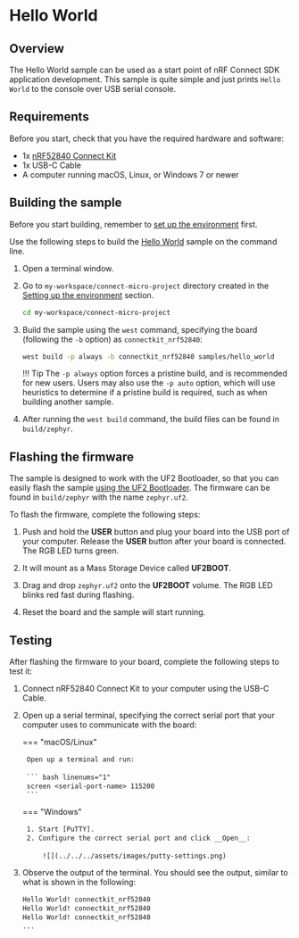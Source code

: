 # Hello World

## Overview

The Hello World sample can be used as a start point of nRF Connect SDK application development. This sample is quite simple and just prints `Hello World` to the console over USB serial console.

## Requirements

Before you start, check that you have the required hardware and software:

- 1x [nRF52840 Connect Kit](https://makerdiary.com/products/nrf52840-connectkit)
- 1x USB-C Cable
- A computer running macOS, Linux, or Windows 7 or newer

## Building the sample

Before you start building, remember to [set up the environment](../setup.md) first.

Use the following steps to build the [Hello World] sample on the command line.

1. Open a terminal window.

2. Go to `my-workspace/connect-micro-project` directory created in the [Setting up the environment](../setup.md#get-the-code) section.

    ``` bash linenums="1"
    cd my-workspace/connect-micro-project
    ```

3. Build the sample using the `west` command, specifying the board (following the `-b` option) as `connectkit_nrf52840`:

    ``` bash linenums="1"
    west build -p always -b connectkit_nrf52840 samples/hello_world
    ```

    !!! Tip
        The `-p always` option forces a pristine build, and is recommended for new users. Users may also use the `-p auto` option, which will use heuristics to determine if a pristine build is required, such as when building another sample.

4. After running the `west build` command, the build files can be found in `build/zephyr`. 

## Flashing the firmware

The sample is designed to work with the UF2 Bootloader, so that you can easily flash the sample [using the UF2 Bootloader](../../../programming/uf2boot.md). The firmware can be found in `build/zephyr` with the name `zephyr.uf2`.

To flash the firmware, complete the following steps:

1. Push and hold the __USER__ button and plug your board into the USB port of your computer. Release the __USER__ button after your board is connected. The RGB LED turns green.

2. It will mount as a Mass Storage Device called __UF2BOOT__.

3. Drag and drop `zephyr.uf2` onto the __UF2BOOT__ volume. The RGB LED blinks red fast during flashing.

4. Reset the board and the sample will start running.

## Testing

After flashing the firmware to your board, complete the following steps to test it:

1. Connect nRF52840 Connect Kit to your computer using the USB-C Cable.
2. Open up a serial terminal, specifying the correct serial port that your computer uses to communicate with the board:

    === "macOS/Linux"

        Open up a terminal and run:

        ``` bash linenums="1"
        screen <serial-port-name> 115200
        ```

    === "Windows"

        1. Start [PuTTY].
        2. Configure the correct serial port and click __Open__:

            ![](../../../assets/images/putty-settings.png)

3. Observe the output of the terminal. You should see the output, similar to what is shown in the following:

    ``` { .bash .no-copy linenums="1" }
    Hello World! connectkit_nrf52840
    Hello World! connectkit_nrf52840
    Hello World! connectkit_nrf52840
    ...
    ```

[Hello World]: https://github.com/makerdiary/connect-micro-project/tree/main/samples/hello_world
[PuTTY]: https://apps.microsoft.com/store/detail/putty/XPFNZKSKLBP7RJ
